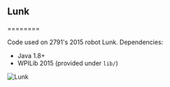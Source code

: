 ## Lunk
========

Code used on 2791's 2015 robot Lunk. Dependencies:

* Java 1.8+
* WPILib 2015 (provided under `lib/`)

![Lunk](http://i.imgur.com/cY3Jrpe.png)